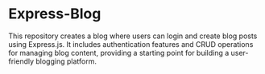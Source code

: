 # Express-Blog
 This repository creates a blog where users can login and create blog posts using Express.js. It includes authentication features and CRUD operations for managing blog content, providing a starting point for building a user-friendly blogging platform.
